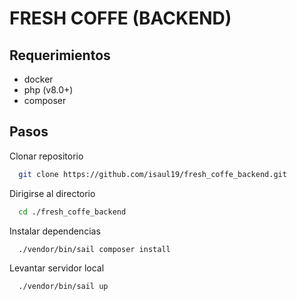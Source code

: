 # FRESH COFFE (BACKEND)

## Requerimientos

-   docker
-   php (v8.0+)
-   composer

## Pasos

Clonar repositorio

```bash
  git clone https://github.com/isaul19/fresh_coffe_backend.git
```

Dirigirse al directorio

```bash
  cd ./fresh_coffe_backend
```

Instalar dependencias

```bash
  ./vendor/bin/sail composer install
```

Levantar servidor local

```bash
  ./vendor/bin/sail up
```
